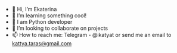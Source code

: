 - 👋 Hi, I’m Ekaterina
- 👀 I’m learning something cool! 
- 🌱 I am Python developer 
- 💞️ I’m looking to collaborate on projects
- 📫 How to reach me: Telegram - @ikatyat or send me an email to kattya.taras@gmail.com

<!---
kora21/kora21 is a ✨ special ✨ repository because its `README.md` (this file) appears on your GitHub profile.
You can click the Preview link to take a look at your changes.
--->

